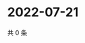 # 2022-07-21

共 0 条

<!-- BEGIN WEIBO -->
<!-- 最后更新时间 Thu Jul 21 2022 16:21:24 GMT+0800 (China Standard Time) -->

<!-- END WEIBO -->
